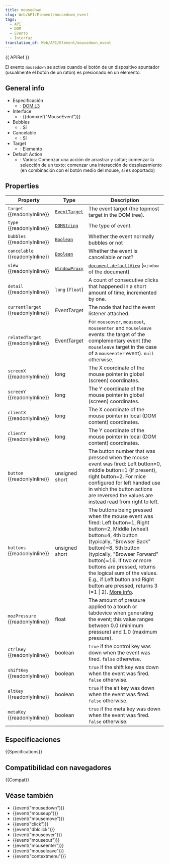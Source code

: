 ```yaml
---
title: mousedown
slug: Web/API/Element/mousedown_event
tags:
  - API
  - DOM
  - Evento
  - Interfaz
translation_of: Web/API/Element/mousedown_event
---
```

{{ APIRef }}

El evento `mousedown` se activa cuando el botón de un dispositivo apuntador (usualmente el botón de un ratón) es presionado en un elemento.

## General info

- Especificación
  - : [DOM L3](https://www.w3.org/TR/DOM-Level-3-Events/#event-type-mousedown)
- Interface
  - : {{domxref("MouseEvent")}}
- Bubbles
  - : Sí
- Cancelable
  - : Sí
- Target
  - : Elemento
- Default Action
  - : Varios: Comenzar una acción de arrastrar y soltar; comenzar la selección de un texto; comenzar una interacción de desplazamiento (en combinación con el botón medio del mouse, si es soportado)

## Properties

| Property                                 | Type                                                                                                                                                         | Description                                                                                                                                                                                                                                                                                                                                                                                                          |
| ---------------------------------------- | ------------------------------------------------------------------------------------------------------------------------------------------------------------ | -------------------------------------------------------------------------------------------------------------------------------------------------------------------------------------------------------------------------------------------------------------------------------------------------------------------------------------------------------------------------------------------------------------------- |
| `target` {{readonlyInline}}        | [`EventTarget`](/es/docs/Web/API/EventTarget "EventTarget is an interface implemented by objects that can receive events and may have listeners for them.")  | The event target (the topmost target in the DOM tree).                                                                                                                                                                                                                                                                                                                                                               |
| `type` {{readonlyInline}}          | [`DOMString`](/es/docs/Web/API/DOMString "DOMString is a UTF-16 String. As JavaScript already uses such strings, DOMString is mapped directly to a String.") | The type of event.                                                                                                                                                                                                                                                                                                                                                                                                   |
| `bubbles` {{readonlyInline}}       | [`Boolean`](/es/docs/Web/API/Boolean "The Boolean object is an object wrapper for a boolean value.")                                                         | Whether the event normally bubbles or not                                                                                                                                                                                                                                                                                                                                                                            |
| `cancelable` {{readonlyInline}}    | [`Boolean`](/es/docs/Web/API/Boolean "The Boolean object is an object wrapper for a boolean value.")                                                         | Whether the event is cancellable or not?                                                                                                                                                                                                                                                                                                                                                                             |
| `view` {{readonlyInline}}          | [`WindowProxy`](/es/docs/Web/API/WindowProxy "The documentation about this has not yet been written; please consider contributing!")                         | [`document.defaultView`](/es/docs/Web/API/Document/defaultView "In browsers, document.defaultView returns the window object associated with a document, or null if none is available.") (`window` of the document)                                                                                                                                                                                                   |
| `detail` {{readonlyInline}}        | `long` (`float`)                                                                                                                                             | A count of consecutive clicks that happened in a short amount of time, incremented by one.                                                                                                                                                                                                                                                                                                                           |
| `currentTarget` {{readonlyInline}} | EventTarget                                                                                                                                                  | The node that had the event listener attached.                                                                                                                                                                                                                                                                                                                                                                       |
| `relatedTarget` {{readonlyInline}} | EventTarget                                                                                                                                                  | For `mouseover`, `mouseout`, `mouseenter` and `mouseleave` events: the target of the complementary event (the `mouseleave` target in the case of a `mouseenter` event). `null` otherwise.                                                                                                                                                                                                                            |
| `screenX` {{readonlyInline}}       | long                                                                                                                                                         | The X coordinate of the mouse pointer in global (screen) coordinates.                                                                                                                                                                                                                                                                                                                                                |
| `screenY` {{readonlyInline}}       | long                                                                                                                                                         | The Y coordinate of the mouse pointer in global (screen) coordinates.                                                                                                                                                                                                                                                                                                                                                |
| `clientX` {{readonlyInline}}       | long                                                                                                                                                         | The X coordinate of the mouse pointer in local (DOM content) coordinates.                                                                                                                                                                                                                                                                                                                                            |
| `clientY` {{readonlyInline}}       | long                                                                                                                                                         | The Y coordinate of the mouse pointer in local (DOM content) coordinates.                                                                                                                                                                                                                                                                                                                                            |
| `button` {{readonlyInline}}        | unsigned short                                                                                                                                               | The button number that was pressed when the mouse event was fired: Left button=0, middle button=1 (if present), right button=2. For mice configured for left handed use in which the button actions are reversed the values are instead read from right to left.                                                                                                                                                     |
| `buttons` {{readonlyInline}}       | unsigned short                                                                                                                                               | The buttons being pressed when the mouse event was fired: Left button=1, Right button=2, Middle (wheel) button=4, 4th button (typically, "Browser Back" button)=8, 5th button (typically, "Browser Forward" button)=16. If two or more buttons are pressed, returns the logical sum of the values. E.g., if Left button and Right button are pressed, returns 3 (=1 \| 2). [More info](/es/docs/Web/API/MouseEvent). |
| `mozPressure` {{readonlyInline}}   | float                                                                                                                                                        | The amount of pressure applied to a touch or tabdevice when generating the event; this value ranges between 0.0 (minimum pressure) and 1.0 (maximum pressure).                                                                                                                                                                                                                                                       |
| `ctrlKey` {{readonlyInline}}       | boolean                                                                                                                                                      | `true` if the control key was down when the event was fired. `false` otherwise.                                                                                                                                                                                                                                                                                                                                      |
| `shiftKey` {{readonlyInline}}      | boolean                                                                                                                                                      | `true` if the shift key was down when the event was fired. `false` otherwise.                                                                                                                                                                                                                                                                                                                                        |
| `altKey` {{readonlyInline}}        | boolean                                                                                                                                                      | `true` if the alt key was down when the event was fired. `false` otherwise.                                                                                                                                                                                                                                                                                                                                          |
| `metaKey` {{readonlyInline}}       | boolean                                                                                                                                                      | `true` if the meta key was down when the event was fired. `false` otherwise.                                                                                                                                                                                                                                                                                                                                         |

## Especificaciones

{{Specifications}}

## Compatibilidad con navegadores

{{Compat}}

## Véase también

- {{event("mousedown")}}
- {{event("mouseup")}}
- {{event("mousemove")}}
- {{event("click")}}
- {{event("dblclick")}}
- {{event("mouseover")}}
- {{event("mouseout")}}
- {{event("mouseenter")}}
- {{event("mouseleave")}}
- {{event("contextmenu")}}
